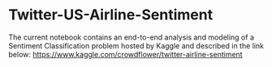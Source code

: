 # Twitter-US-Airline-Sentiment

The current notebook contains an end-to-end analysis and modeling of a Sentiment Classification problem hosted by Kaggle and described in the link below:
https://www.kaggle.com/crowdflower/twitter-airline-sentiment
